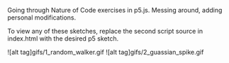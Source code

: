 Going through Nature of Code exercises in p5.js. Messing around, adding personal modifications.

To view any of these sketches, replace the second script source in index.html with the desired p5 sketch.

![alt tag]gifs/1_random_walker.gif
![alt tag]gifs/2_guassian_spike.gif